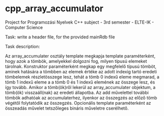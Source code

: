 # cpp_array_accumulator
Project for Programozási Nyelvek C++ subject - 3rd semester - ELTE-IK - Computer Science

Task: write a header file, for the provided mainRdb file

Task description:

Az array_accumulater osztály template megkapja template paraméterként, hogy azok a tömbök, amelyekkel dolgozni fog, milyen típusú elemeket tárolnak. Konstruktor paraméterként megkap egy megfelelő típusú tömböt, aminek hatására a tömbben az elemek értéke az adott indexig tartó eredeti tömbelemek részletösszege lesz, tehát a tömb 0 indexű eleme megmarad, a tömb 1 indexű eleme a a tömb 0 és 1 indexű elemének az összege lesz, és így tovább. Amikor a tömb(ök)ről lekerül az array_accumulater objektum, a tömb(ök) visszaáll(nak) az eredeti állapotba. Az add művelettel további tömbök adhatóak az accumulaterhez, ilyenkor az összegzés az előző tömb végétől folytatódik az összegzés. Opcionális template paraméterként az összeadás művelet tetszőleges bináris műveletre cserélhető.
